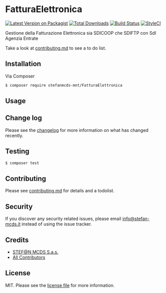 # FatturaElettronica

[![Latest Version on Packagist][ico-version]][link-packagist]
[![Total Downloads][ico-downloads]][link-downloads]
[![Build Status][ico-travis]][link-travis]
[![StyleCI][ico-styleci]][link-styleci]

Gestione della Fatturazione Elettronica sia SDICOOP che SDIFTP con SdI Agenzia Entrate

Take a look at [contributing.md](contributing.md) to see a to do list.

## Installation

Via Composer

``` bash
$ composer require stefanmcds-mnt/FatturaElettronica
```

## Usage

## Change log

Please see the [changelog](changelog.md) for more information on what has changed recently.

## Testing

``` bash
$ composer test
```

## Contributing

Please see [contributing.md](contributing.md) for details and a todolist.

## Security

If you discover any security related issues, please email info@stefan-mcds.it instead of using the issue tracker.

## Credits

- [STEF@N MCDS S.a.s.][link-author]
- [All Contributors][link-contributors]

## License

MIT. Please see the [license file](license.md) for more information.

[ico-version]: https://img.shields.io/packagist/v/stefanmcds-mnt/fatturaelettronica.svg?style=flat-square
[ico-downloads]: https://img.shields.io/packagist/dt/stefanmcds-mnt/fatturaelettronica.svg?style=flat-square
[ico-travis]: https://img.shields.io/travis/stefanmcds-mnt/fatturaelettronica/master.svg?style=flat-square
[ico-styleci]: https://styleci.io/repos/12345678/shield

[link-packagist]: https://packagist.org/packages/stefanmcds-mnt/fatturaelettronica
[link-downloads]: https://packagist.org/packages/stefanmcds-mnt/fatturaelettronica
[link-travis]: https://travis-ci.org/stefanmcds-mnt/fatturaelettronica
[link-styleci]: https://styleci.io/repos/12345678
[link-author]: https://github.com/stefanmcds-mnt
[link-contributors]: ../../contributors
